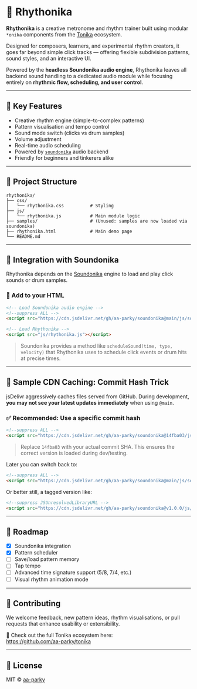 # 🥁 Rhythonika

**Rhythonika** is a creative metronome and rhythm trainer built using modular `*onika` components from the [Tonika](https://github.com/aa-parky/tonika) ecosystem.

Designed for composers, learners, and experimental rhythm creators, it goes far beyond simple click tracks — offering flexible subdivision patterns, sound styles, and an interactive UI.

Powered by the **headless Soundonika audio engine**, Rhythonika leaves all backend sound handling to a dedicated audio module while focusing entirely on **rhythmic flow, scheduling, and user control**.

---

## 🎯 Key Features

- Creative rhythm engine (simple-to-complex patterns)
- Pattern visualisation and tempo control
- Sound mode switch (clicks vs drum samples)
- Volume adjustment
- Real-time audio scheduling
- Powered by [`soundonika`](https://github.com/aa-parky/soundonika) audio backend
- Friendly for beginners and tinkerers alike

---

## 🧱 Project Structure

```
rhythonika/
├── css/
│   └── rhythonika.css          # Styling
├── js/
│   └── rhythonika.js           # Main module logic
├── samples/                    # (Unused: samples are now loaded via soundonika)
├── rhythonika.html             # Main demo page
└── README.md
```

---

## 🧩 Integration with Soundonika

Rhythonika depends on the [Soundonika](https://github.com/aa-parky/soundonika) engine to load and play click sounds or drum samples.

### 🔌 Add to your HTML

```html
<!-- Load Soundonika audio engine -->
<!--suppress ALL -->
<script src="https://cdn.jsdelivr.net/gh/aa-parky/soundonika@main/js/soundonika.js"></script>

<!-- Load Rhythonika -->
<script src="js/rhythonika.js"></script>
```

> Soundonika provides a method like `scheduleSound(time, type, velocity)` that Rhythonika uses to schedule click events or drum hits at precise times.

---

## 🧠 Sample CDN Caching: Commit Hash Trick

jsDelivr aggressively caches files served from GitHub. During development, **you may not see your latest updates immediately** when using `@main`.

### ✅ Recommended: Use a specific commit hash

```html
<!--suppress ALL -->
<script src="https://cdn.jsdelivr.net/gh/aa-parky/soundonika@14fba03/js/soundonika.js"></script>
```

> Replace `14fba03` with your actual commit SHA. This ensures the correct version is loaded during dev/testing.

Later you can switch back to:

```html
<!--suppress ALL -->
<script src="https://cdn.jsdelivr.net/gh/aa-parky/soundonika@main/js/soundonika.js"></script>
```

Or better still, a tagged version like:

```html
<!--suppress JSUnresolvedLibraryURL -->
<script src="https://cdn.jsdelivr.net/gh/aa-parky/soundonika@v1.0.0/js/soundonika.js"></script>
```

---

## 🚀 Roadmap

- [x] Soundonika integration
- [x] Pattern scheduler
- [ ] Save/load pattern memory
- [ ] Tap tempo
- [ ] Advanced time signature support (5/8, 7/4, etc.)
- [ ] Visual rhythm animation mode

---

## 🤝 Contributing

We welcome feedback, new pattern ideas, rhythm visualisations, or pull requests that enhance usability or extensibility.

🧃 Check out the full Tonika ecosystem here:  
https://github.com/aa-parky/tonika

---

## 📜 License

MIT © [aa-parky](https://github.com/aa-parky)
